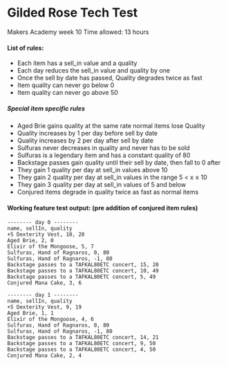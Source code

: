 # Gilded Rose Tech Test

Makers Academy week 10
Time allowed: 13 hours

#### List of rules:

- Each item has a sell_in value and a quality
- Each day reduces the sell_in value and quality by one
- Once the sell by date has passed, Quality degrades twice as fast
- Item quality can never go below 0
- Item quality can never go above 50

##### Special item specific rules

- Aged Brie gains quality at the same rate normal items lose Quality
 - Quality increases by 1 per day before sell by date
 - Quality increases by 2 per day after sell by date
- Sulfuras never decreases in quality and never has to be sold
 - Sulfuras is a legendary item and has a constant quality of 80
- Backstage passes gain quality until their sell by date, then fall to 0 after
 - They gain 1 quality per day at sell_in values above 10
 - They gain 2 quality per day at sell_in values in the range 5 < x ≤ 10
 - They gain 3 quality per day at sell_in values of 5 and below
- Conjured items degrade in quality twice as fast as normal items



#### Working feature test output: (pre addition of conjured item rules)
```
-------- day 0 --------
name, sellIn, quality
+5 Dexterity Vest, 10, 20
Aged Brie, 2, 0
Elixir of the Mongoose, 5, 7
Sulfuras, Hand of Ragnaros, 0, 80
Sulfuras, Hand of Ragnaros, -1, 80
Backstage passes to a TAFKAL80ETC concert, 15, 20
Backstage passes to a TAFKAL80ETC concert, 10, 49
Backstage passes to a TAFKAL80ETC concert, 5, 49
Conjured Mana Cake, 3, 6

-------- day 1 --------
name, sellIn, quality
+5 Dexterity Vest, 9, 19
Aged Brie, 1, 1
Elixir of the Mongoose, 4, 6
Sulfuras, Hand of Ragnaros, 0, 80
Sulfuras, Hand of Ragnaros, -1, 80
Backstage passes to a TAFKAL80ETC concert, 14, 21
Backstage passes to a TAFKAL80ETC concert, 9, 50
Backstage passes to a TAFKAL80ETC concert, 4, 50
Conjured Mana Cake, 2, 4
```
